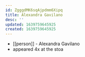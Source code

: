 ```yaml
---
id: ZgggdMK6sqAjpdmm6Xipq
title: Alexandra Gavilano
desc: ''
updated: 1639759645925
created: 1639759645925
---
```



- [[person]] - Alexandra Gavilano
- appeared 4x at the stoa
